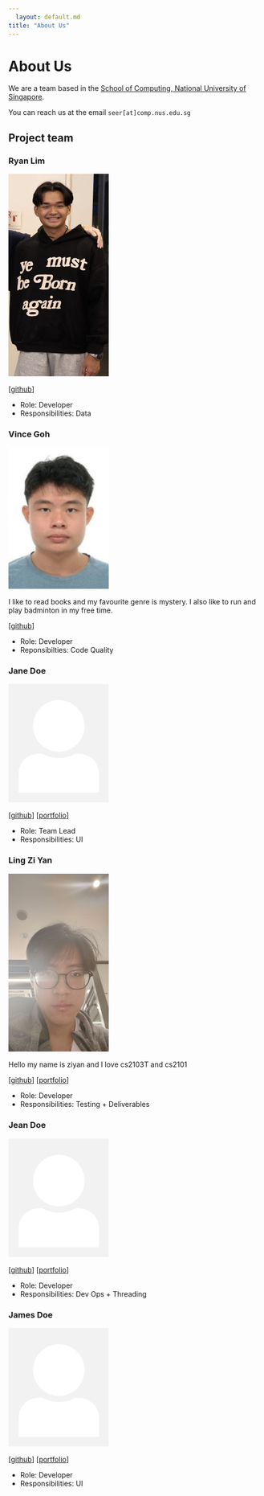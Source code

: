 ```yaml
---
  layout: default.md
title: "About Us"
---
```


# About Us

We are a team based in the [School of Computing, National University of Singapore](http://www.comp.nus.edu.sg).

You can reach us at the email `seer[at]comp.nus.edu.sg`

## Project team


### Ryan Lim

<img src="images/rynlwhh.png" width="200px">


[[github](https://github.com/rynlwhh)]


* Role: Developer
* Responsibilities: Data

### Vince Goh

<img src="images/vinceg4.png" width="200px">

I like to read books and my favourite genre is mystery. I also like to run and play badminton in my free time.

[[github](https://github.com/vinceg4)]

* Role: Developer
* Reponsibilties: Code Quality


### Jane Doe

<img src="images/johndoe.png" width="200px">

[[github](http://github.com/johndoe)]
[[portfolio](team/johndoe.md)]

* Role: Team Lead
* Responsibilities: UI

### Ling Zi Yan

<img src="images/lingziyann.png" width="200px">

Hello my name is ziyan and I love cs2103T and cs2101

[[github](http://github.com/LingZiyann)] [[portfolio](team/johndoe.md)]

* Role: Developer
* Responsibilities: Testing + Deliverables

### Jean Doe

<img src="images/johndoe.png" width="200px">

[[github](http://github.com/johndoe)]
[[portfolio](team/johndoe.md)]

* Role: Developer
* Responsibilities: Dev Ops + Threading

### James Doe

<img src="images/johndoe.png" width="200px">

[[github](http://github.com/johndoe)]
[[portfolio](team/johndoe.md)]

* Role: Developer
* Responsibilities: UI
